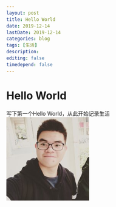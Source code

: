 ```yaml
---
layout: post
title: Hello World
date: 2019-12-14
lastDate: 2019-12-14
categories: blog
tags: [生活]
description:
editing: false
timedepend: false
---
```


# Hello World
写下第一个Hello World，从此开始记录生活  
![avatar](/photo/helloworld/me.jpg)